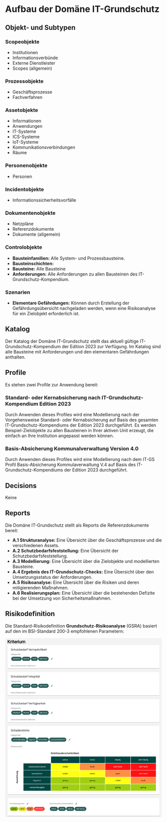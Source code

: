 # Aufbau der Domäne IT-Grundschutz

## Objekt- und Subtypen

### Scopeobjekte

- Institutionen
- Informationsverbünde
- Externe Dienstleister
- Scopes (allgemein)

### Prozessobjekte

- Geschäftsprozesse
- Fachverfahren

### Assetobjekte

- Informationen
- Anwendungen
- IT-Systeme
- ICS-Systeme
- IoT-Systeme
- Kommunikationsverbindungen
- Räume

### Personenobjekte

- Personen

### Incidentobjekte

- Informationssicherheitsvorfälle

### Dokumentenobjekte

- Netzpläne
- Referenzdokumente
- Dokumente (allgemein)

### Controlobjekte

- **Bausteinfamilien:** Alle System- und Prozessbausteine.
- **Bausteinschichten:** 
- **Bausteine:** Alle Bausteine 
- **Anforderungen:** Alle Anforderungen zu allen Bausteinen des IT-Grundschutz-Kompendium.

### Szenarien

- **Elementare Gefährdungen:** Können durch Erstellung der Gefährdungsübersicht nachgeladen werden, wenn eine Risikoanalyse für ein Zielobjekt erforderlich ist.

## Katalog

Der Katalog der Domäne IT-Grundschutz stellt das aktuell gültige IT-Grundschutz-Kompendium der Edition 2023 zur Verfügung. Im Katalog sind alle Bausteine mit Anforderungen und den elementaren Gefährdungen anthalten.

## Profile

Es stehen zwei Profile zur Anwendung bereit:

### Standard- oder Kernabsicherung nach IT-Grundschutz-Kompendium Edition 2023

Durch Anwenden dieses Profiles wird eine Modellierung nach der Vorgehensweise Standard- oder Kernabsicherung auf Basis des gesamten IT-Grundschutz-Kompendiums der Edition 2023 durchgeführt. Es werden Beispiel-Zielobjekte zu allen Bausteinen in Ihrer aktiven Unit erzeugt, die einfach an Ihre Institution angepasst werden können.

### Basis-Absicherung Kommunalverwaltung Version 4.0

Durch Anwenden dieses Profiles wird eine Modellierung nach dem IT-GS Profil Basis-Absicherung Kommulaverwaltung V.4 auf Basis des IT-Grundschutz-Kompendiums der Edition 2023 durchgeführt.

## Decisions

Keine

## Reports

Die Domäne IT-Grundschutz stellt als Reports die Referenzdokumente bereit:

- **A.1 Strukturanalyse:** Eine Übersicht über die Geschäftsprozesse und die verschiedenen Assets.
- **A.2 Schutzbedarfsfeststellung:** Eine Übersicht der Schutzbedarfsfeststellung.
- **A.3 Modellierung:** Eine Übersicht über die Zielobjekte und modellierten Bausteine.
- **A.4 Ergebnis des IT-Grundschutz-Checks:** Eine Übersicht über den Umsetzungsstatus der Anforderungen.
- **A.5 Risikoanalyse:** Eine Übersicht über die Risiken und deren mitigierenden Maßnahmen.
- **A.6 Realisierungsplan:** Eine Übersicht über die bestehenden Defizite bei der Umsetzung von Sicherheitsmaßnahmen.

## Risikodefinition

Die Standard-Risikodefinition **Grundschutz-Risikoanalyse** (GSRA) basiert auf den im BSI-Standard 200-3 empfohlenen Parametern:

![GSRA](/assets/domain_it-gs/verinice-31_gsra.de.png)
